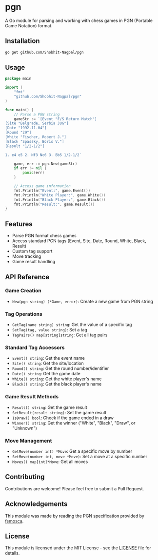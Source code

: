 # pgn

A Go module for parsing and working with chess games in PGN (Portable Game Notation) format.

## Installation

```bash
go get github.com/Shobhit-Nagpal/pgn
```

## Usage

```go
package main

import (
    "fmt"
    "github.com/Shobhit-Nagpal/pgn"
)

func main() {
    // Parse a PGN string
    gameStr := `[Event "F/S Return Match"]
[Site "Belgrade, Serbia JUG"]
[Date "1992.11.04"]
[Round "29"]
[White "Fischer, Robert J."]
[Black "Spassky, Boris V."]
[Result "1/2-1/2"]

1. e4 e5 2. Nf3 Nc6 3. Bb5 1/2-1/2`

    game, err := pgn.New(gameStr)
    if err != nil {
        panic(err)
    }

    // Access game information
    fmt.Println("Event:", game.Event())
    fmt.Println("White Player:", game.White())
    fmt.Println("Black Player:", game.Black())
    fmt.Println("Result:", game.Result())
}
```

## Features

- Parse PGN format chess games
- Access standard PGN tags (Event, Site, Date, Round, White, Black, Result)
- Custom tag support
- Move tracking
- Game result handling

## API Reference

### Game Creation

- `New(pgn string) (*Game, error)`: Create a new game from PGN string

### Tag Operations

- `GetTag(name string) string`: Get the value of a specific tag
- `SetTag(tag, value string)`: Set a tag
- `TagPairs() map[string]string`: Get all tag pairs

### Standard Tag Accessors

- `Event() string`: Get the event name
- `Site() string`: Get the site/location
- `Round() string`: Get the round number/identifier
- `Date() string`: Get the game date
- `White() string`: Get the white player's name
- `Black() string`: Get the black player's name

### Game Result Methods

- `Result() string`: Get the game result
- `SetResult(result string)`: Set the game result
- `IsDraw() bool`: Check if the game ended in a draw
- `Winner() string`: Get the winner ("White", "Black", "Draw", or "Unknown")

### Move Management

- `GetMove(number int) *Move`: Get a specific move by number
- `SetMove(number int, move *Move)`: Set a move at a specific number
- `Moves() map[int]*Move`: Get all moves

## Contributing

Contributions are welcome! Please feel free to submit a Pull Request.

## Acknowledgements

This module was made by reading the PGN specification provided by [fsmosca](https://github.com/fsmosca/PGN-Standard).

## License

This module is licensed under the MIT License - see the [LICENSE](LICENSE) file for details.
